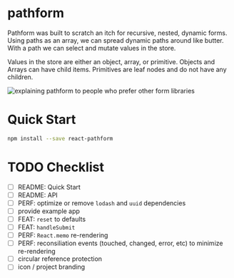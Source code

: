 # pathform

Pathform was built to scratch an itch for recursive, nested, dynamic forms.
Using paths as an array, we can spread dynamic paths around like butter.
With a path we can select and mutate values in the store.

Values in the store are either an object, array, or primitive.  Objects and Arrays
can have child items.  Primitives are leaf nodes and do not have any children.

![explaining pathform to people who prefer other form libraries](https://i.imgflip.com/4x9w4x.jpg)

# Quick Start

```bash
npm install --save react-pathform
```

# TODO Checklist

- [ ] README: Quick Start
- [ ] README: API
- [ ] PERF: optimize or remove `lodash` and `uuid` dependencies
- [ ] provide example app
- [ ] FEAT: `reset` to defaults
- [ ] FEAT: `handleSubmit`
- [ ] PERF: `React.memo` re-rendering
- [ ] PERF: reconsiliation events (touched, changed, error, etc) to minimize re-rendering
- [ ] circular reference protection
- [ ] icon / project branding
